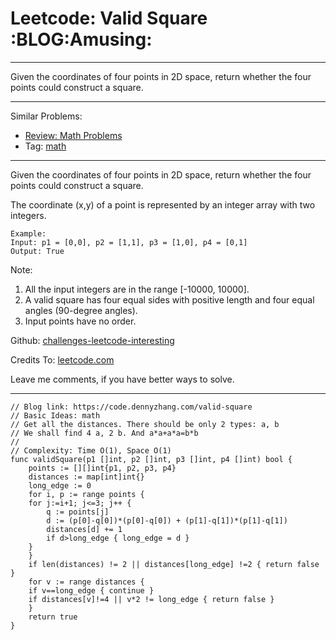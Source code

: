 
# Leetcode: Valid Square     :BLOG:Amusing:

---

Given the coordinates of four points in 2D space, return whether the four points could construct a square.  

---

Similar Problems:  

-   [Review: Math Problems](https://code.dennyzhang.com/review-math)
-   Tag: [math](https://code.dennyzhang.com/tag/math)

---

Given the coordinates of four points in 2D space, return whether the four points could construct a square.  

The coordinate (x,y) of a point is represented by an integer array with two integers.  

    Example:
    Input: p1 = [0,0], p2 = [1,1], p3 = [1,0], p4 = [0,1]
    Output: True

Note:  

1.  All the input integers are in the range [-10000, 10000].
2.  A valid square has four equal sides with positive length and four equal angles (90-degree angles).
3.  Input points have no order.

Github: [challenges-leetcode-interesting](https://github.com/DennyZhang/challenges-leetcode-interesting/tree/master/problems/valid-square)  

Credits To: [leetcode.com](https://leetcode.com/problems/valid-square/description/)  

Leave me comments, if you have better ways to solve.  

---

    // Blog link: https://code.dennyzhang.com/valid-square
    // Basic Ideas: math
    // Get all the distances. There should be only 2 types: a, b
    // We shall find 4 a, 2 b. And a*a+a*a=b*b
    //
    // Complexity: Time O(1), Space O(1)
    func validSquare(p1 []int, p2 []int, p3 []int, p4 []int) bool {
        points := [][]int{p1, p2, p3, p4}
        distances := map[int]int{}
        long_edge := 0
        for i, p := range points {
    	for j:=i+1; j<=3; j++ {
    	    q := points[j]
    	    d := (p[0]-q[0])*(p[0]-q[0]) + (p[1]-q[1])*(p[1]-q[1])
    	    distances[d] += 1
    	    if d>long_edge { long_edge = d }
    	}
        }
        if len(distances) != 2 || distances[long_edge] !=2 { return false }
        for v := range distances {
    	if v==long_edge { continue }
    	if distances[v]!=4 || v*2 != long_edge { return false }
        }
        return true
    }

